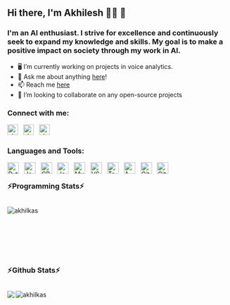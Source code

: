## Hi there, I'm Akhilesh 👨‍💻 👋
### I'm an AI enthusiast. I strive for excellence and continuously seek to expand my knowledge and skills. My goal is to make a positive impact on society through my work in AI.
- 🖥️ I’m currently working on projects in voice analytics. 
- 💬 Ask me about anything [here][issues]!
- 📫 Reach me [here](mailto:akhilkas2001@gmail.com)
- 👻 I’m looking to collaborate on any open-source projects

### Connect with me:
[<img alt="akhil_kas|Twitter" width="24px" src="https://skillicons.dev/icons?i=twitter"/>][twitter] &nbsp;
[<img alt="akhil_kas|LinkedIn" width="24px" src="https://skillicons.dev/icons?i=linkedin"/>][linkedin] &nbsp;
[<img alt="akhil_kas|Instagram" width="24px" src="https://skillicons.dev/icons?i=instagram"/>][instagram]

### Languages and Tools:

<img alt="Python" width="26px" src="https://skillicons.dev/icons?i=py"/> &nbsp;
<img alt="Java" width="26px" src="https://skillicons.dev/icons?i=java" /> &nbsp;
<img alt="CPP" width="26px" src="https://skillicons.dev/icons?i=cpp"/> &nbsp;
<img alt="JavaScript" width="26px" src="https://skillicons.dev/icons?i=js"/> &nbsp;
<img alt="MySQL" width="26px" src="https://skillicons.dev/icons?i=mysql"/> &nbsp;
<img alt="VS Code" width="26px" src="https://skillicons.dev/icons?i=vscode"/> &nbsp;
<img alt="Tensorflow" width="26px" src="https://skillicons.dev/icons?i=tensorflow"> &nbsp;
<img alt="AWS" width="26px" src="https://skillicons.dev/icons?i=aws"/> &nbsp;
<img alt="Git" width="26px" src="https://skillicons.dev/icons?i=git" /> &nbsp;
<img alt="GitHub" width="26px" src="https://skillicons.dev/icons?i=github"/> &nbsp;

<!-- <p><img src="https://komarev.com/ghpvc/?username=AkhilKas&label=Profile%20views&color=0e75b6&style=flat" alt="akhilkas" /></p> -->

<summary><h3 style="display: inline;">⚡Programming Stats⚡</h3></summary>
<br>

<p>
  <img align="left" src="https://github-readme-stats.vercel.app/api/top-langs?username=AkhilKas&show_icons=true&locale=en&layout=compact" alt="akhilkas" />
</p>

<br> <br> <br> <br> <br> <br> <br>

<summary><h3 style="display: inline;">⚡Github Stats⚡</h3></summary>
<br>

<p>
  <img src="https://github-profile-trophy.vercel.app/?username=AkhilKas&title=Repositories,Commits,Stars" alt="akhilkas" />


  <img align="left" src="https://github-readme-stats.vercel.app/api?username=AkhilKas&show_icons=true" />
</p>


[issues]: https://github.com/AkhilKas/AkhilKas/issues
[twitter]: https://twitter.com/akhil_kas
[instagram]: https://www.instagram.com/akhil_kas/
[linkedin]: https://www.linkedin.com/in/akhilesh-kasturi/


<!--- 🤔 I’m looking for help with ...-->



